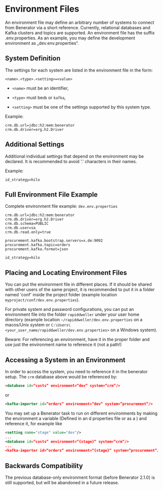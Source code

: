 # Environment Files

An environment file may define an arbitrary number of systems to connect from Benerator via a short reference. Currently, relational databases and Kafka clusters and topics are supported. An environment file has the suffix .env.properties. As an example, you may define the development environment as „dev.env.properties“.

## System Definition
The settings for each system are listed in the environment file in the form:

```<name>.<type>.<setting>=<value>```

- `<name>` must be an identifier,

- `<type>` must be`db` or `kafka`,

- `<setting>` must be one of the settings supported by this system type. 

Example:
```properties
crm.db.url=jdbc:h2:mem:benerator
crm.db.driver=org.h2.Driver
```

## Additional Settings
Additional individual settings that depend on the environment may be declared. 
It is recommended to avoid '.' characters in their names.

Example:
```properties
id_strategy=hilo
```

## Full Environment File Example
Complete environment file example: `dev.env.properties`

```properties
crm.db.url=jdbc:h2:mem:benerator
crm.db.driver=org.h2.Driver
crm.db.schema=PUBLIC
crm.db.user=sa
crm.db.read.only=true

procurement.kafka.bootstrap.servers=x.de:9092
procurement.kafka.topic=orders
procurement.kafka.format=json

id_strategy=hilo
```

## Placing and Locating Environment Files
You can put the environment file in different places. 
If it should be shared with other users of the same project, 
it is recommended to put it in a folder named 'conf' inside the project folder 
(example location `myproject/conf/dev.env.properties`). 

For private system and password configurations, you can put an environment file 
into the folder `rapiddweller` under your user home directory 
(example location `~/rapiddweller/dev.env.properties` on a macos/Unix system 
or `C:\Users\<your_user_name/rapiddweller/dev.env.properties>` on a Windows system).

Beware: For referencing an environment, have it in the proper folder and 
use just the environment name to reference it (not a path!)

## Accessing a System in an Environment

In order to access the system, you need to reference it in the benerator setup. 
The `crm` database above would be referenced by:

```xml
<database id=“custs“ environment=“dev“ system=“crm“/>
```

or

```xml
<kafka-importer id=“orders“ environment=“dev“ system=“procurement“/>
```

You may set up a Benerator task to run on different environments by making the environment 
a variable (Defined in an <include>d properties file or as a <setting>) and reference it, 
for example like

```xml
<setting name="stage" value="dev"/>
...
<database id=“custs“ environment=“{stage}“ system=“crm“/>
...
<kafka-importer id=“orders“ environment=“{stage}“ system=“procurement“/>
```

## Backwards Compatibility
The previous database-only environment format (before Benerator 2.1.0) is still supported, 
but will be abandoned in a future release. 
